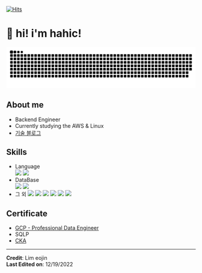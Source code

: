 [![Hits](https://hits.seeyoufarm.com/api/count/incr/badge.svg?url=https%3A%2F%2Fgithub.com%2Fhahic&count_bg=%23993DC8&title_bg=%23555555&icon=github.svg&icon_color=%23E7E7E7&title=hahic&edge_flat=false)](https://github.com/hahic)


# 👋 hi! i'm hahic!

<div align="center">
  <a href="https://1999azzar.github.io/1999AZZAR/">
    <img src="https://github.com/1999AZZAR/1999AZZAR/blob/main/resources/img/grid-snake.svg" alt="snake" />
  </a>
</div>

## About me
- Backend Engineer   
- Currently studying the AWS & Linux
- [기술 블로그](https://velog.io/@iaj0204)    

## Skills
- Language   
<img src="https://img.shields.io/badge/Python-3776AB?style=flat&logo=Python&logoColor=white"/></a> 
<img src="https://img.shields.io/badge/C%23-00599C?style=flat&logo=C#&logoColor=white"/></a>
- DataBase   
<img src="https://img.shields.io/badge/Postgresql-4169E1?style=flat&logo=Postgresql&logoColor=white"/></a> 
<img src="https://img.shields.io/badge/Microsoft SQL Server-CC2927?style=flat&logo=Microsoft SQL Server&logoColor=white"/></a>
- 그 외
<img src="https://img.shields.io/badge/Kubernetes-326CE5?style=flat&logo=Kubernetes&logoColor=white"/></a> 
<img src="https://img.shields.io/badge/Docker-2496ED?style=flat&logo=Docker&logoColor=white"/></a>
<img src="https://img.shields.io/badge/GCP-4285F4?style=flat&logo=Google Cloud&logoColor=white"/></a>
<img src="https://img.shields.io/badge/AWS-232F3E?style=flat&logo=Amazon AWS&logoColor=white"/></a>
<img src="https://img.shields.io/badge/Redis-DC382D?style=flat&logo=Redis&logoColor=white"/></a>
<img src="https://img.shields.io/badge/Linux-FCC624?style=flat&logo=Linux&logoColor=white"/></a>

## Certificate
- [GCP - Professional Data Engineer](https://www.credential.net/bed462af-606b-4621-9a34-5bdb9738ccac?key=98191ca3a3f100cdfbeca3e86b1bb4b34df1ff8582810fd5211d13a308bef51f)
- SQLP
- [CKA](https://www.credly.com/badges/a3a0d869-fc9a-4502-9923-4ece80040e28/public_url)
---

**Credit**: Lim eojin   
**Last Edited on**: 12/19/2022
